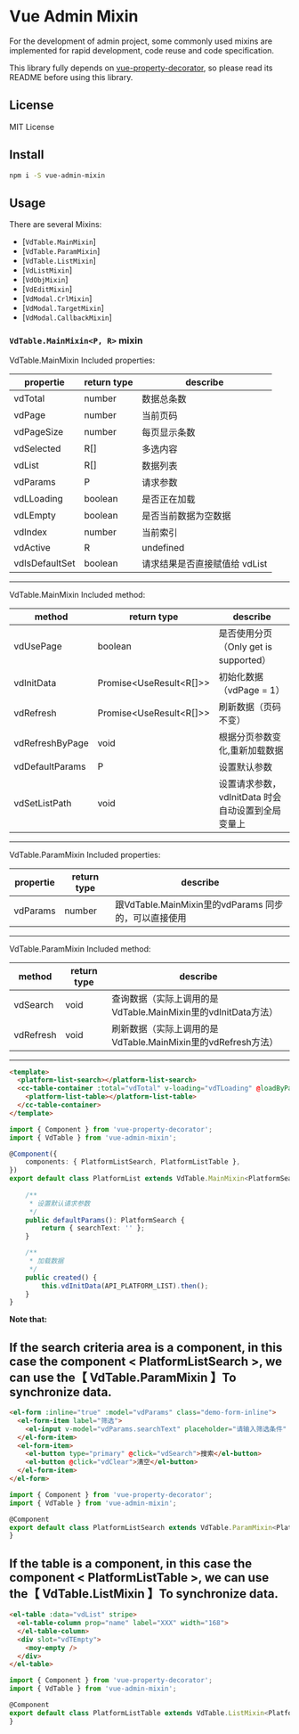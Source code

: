 # Vue Admin Mixin

For the development of admin project, some commonly used mixins are implemented for rapid development, code reuse and code specification.

This library fully depends on [vue-property-decorator](https://github.com/kaorun343/vue-property-decorator), so please read its README before using this library.

## License

MIT License

## Install

```bash
npm i -S vue-admin-mixin
```

## Usage

There are several Mixins:

- [`VdTable.MainMixin`]
- [`VdTable.ParamMixin`]
- [`VdTable.ListMixin`]
- [`VdListMixin`]
- [`VdObjMixin`]
- [`VdEditMixin`]
- [`VdModal.CrlMixin`]
- [`VdModal.TargetMixin`]
- [`VdModal.CallbackMixin`]


### <a id="VdTable"></a> `VdTable.MainMixin<P, R>` mixin

VdTable.MainMixin Included properties:

 propertie                   | return type         | describe
 --------------------------- | ------------------- | --------------------------
 vdTotal                     | number              | 数据总条数
 vdPage                      | number              | 当前页码
 vdPageSize                  | number              | 每页显示条数
 vdSelected                  | R[]                 | 多选内容
 vdList                      | R[]                 | 数据列表
 vdParams                    | P                   | 请求参数
 vdLLoading                  | boolean             | 是否正在加载
 vdLEmpty                    | boolean             | 是否当前数据为空数据
 vdIndex                     | number              | 当前索引
 vdActive                    | R | undefined       | 当前选中的对象 （Only get is supported）
 vdIsDefaultSet              | boolean             | 请求结果是否直接赋值给 vdList

---

VdTable.MainMixin Included method:

 method                      | return type          	           	         | describe
 --------------------------- | ------------------------------------------------- | --------------------------
 vdUsePage                   | boolean                                           | 是否使用分页 （Only get is supported）
 vdInitData                  | Promise<UseResult<R[]>>                           | 初始化数据（vdPage = 1）
 vdRefresh                   | Promise<UseResult<R[]>>                           | 刷新数据（页码不变）
 vdRefreshByPage             | void                 				 | 根据分页参数变化,重新加载数据
 vdDefaultParams             | P                 				 | 设置默认参数
 vdSetListPath               | void                 				 | 设置请求参数，vdInitData 时会自动设置到全局变量上

---

VdTable.ParamMixin Included properties:

 propertie                   | return type         | describe
 --------------------------- | ------------------- | --------------------------
 vdParams                    | number              | 跟VdTable.MainMixin里的vdParams 同步的，可以直接使用

---

VdTable.ParamMixin Included method:

 method                      | return type          	           	         | describe
 --------------------------- | ------------------------------------------------- | --------------------------
 vdSearch                    | void                                              | 查询数据（实际上调用的是 VdTable.MainMixin里的vdInitData方法）
 vdRefresh                   | void                                              | 刷新数据（实际上调用的是 VdTable.MainMixin里的vdRefresh方法）

---

```html
<template>
  <platform-list-search></platform-list-search>
  <cc-table-container :total="vdTotal" v-loading="vdTLoading" @loadByPage="vdRefreshByPage">
    <platform-list-table></platform-list-table>
  </cc-table-container>
</template>
```

```ts
import { Component } from 'vue-property-decorator';
import { VdTable } from 'vue-admin-mixin';

@Component({
	components: { PlatformListSearch, PlatformListTable },
})
export default class PlatformList extends VdTable.MainMixin<PlatformSearch, Platform> {
	
  	/**
	 * 设置默认请求参数
	 */
	public defaultParams(): PlatformSearch {
		return { searchText: '' };
	}

	/**
	 * 加载数据
	 */
	public created() {
		this.vdInitData(API_PLATFORM_LIST).then();
	}
}
```

**Note that:**

## If the search criteria area is a component, in this case the component < PlatformListSearch >, we can use the【 VdTable.ParamMixin 】To synchronize data.

```html
<el-form :inline="true" :model="vdParams" class="demo-form-inline">
  <el-form-item label="筛选">
    <el-input v-model="vdParams.searchText" placeholder="请输入筛选条件" />
  </el-form-item>
  <el-form-item>
    <el-button type="primary" @click="vdSearch">搜索</el-button>
    <el-button @click="vdClear">清空</el-button>
  </el-form-item>
</el-form>
```

```ts
import { Component } from 'vue-property-decorator';
import { VdTable } from 'vue-admin-mixin';

@Component
export default class PlatformListSearch extends VdTable.ParamMixin<PlatformSearch> {
}
```

## If the table is a component, in this case the component < PlatformListTable >, we can use the【 VdTable.ListMixin 】To synchronize data.

```html
<el-table :data="vdList" stripe>
  <el-table-column prop="name" label="XXX" width="168">
  </el-table-column>
  <div slot="vdTEmpty">
    <moy-empty />
  </div>
</el-table>
```

```ts
import { Component } from 'vue-property-decorator';
import { VdTable } from 'vue-admin-mixin';

@Component
export default class PlatformListTable extends VdTable.ListMixin<Platform> {
}
```
